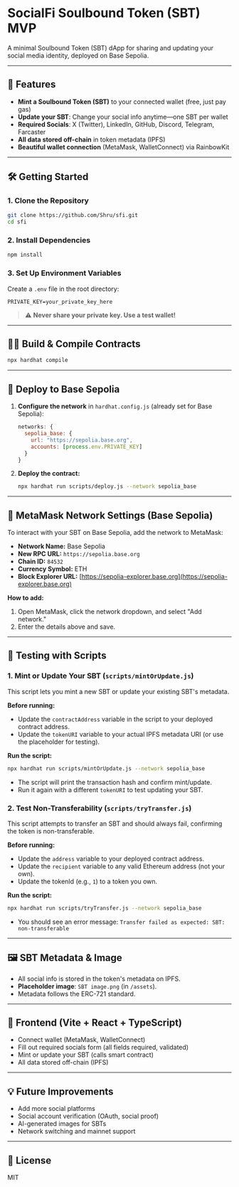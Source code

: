# SocialFi Soulbound Token (SBT) MVP

A minimal Soulbound Token (SBT) dApp for sharing and updating your social media identity, deployed on Base Sepolia.

---

## 🚀 Features

- **Mint a Soulbound Token (SBT)** to your connected wallet (free, just pay gas)
- **Update your SBT**: Change your social info anytime—one SBT per wallet
- **Required Socials**: X (Twitter), LinkedIn, GitHub, Discord, Telegram, Farcaster
- **All data stored off-chain** in token metadata (IPFS)
- **Beautiful wallet connection** (MetaMask, WalletConnect) via RainbowKit

---

## 🛠️ Getting Started

### 1. Clone the Repository

```bash
git clone https://github.com/Shru/sfi.git
cd sfi
```

### 2. Install Dependencies

```bash
npm install
```

### 3. Set Up Environment Variables

Create a `.env` file in the root directory:

```
PRIVATE_KEY=your_private_key_here
```
> ⚠️ **Never share your private key. Use a test wallet!**

---

## 🧑‍💻 Build & Compile Contracts

```bash
npx hardhat compile
```

---

## 🚀 Deploy to Base Sepolia

1. **Configure the network** in `hardhat.config.js` (already set for Base Sepolia):

    ```js
    networks: {
      sepolia_base: {
        url: "https://sepolia.base.org",
        accounts: [process.env.PRIVATE_KEY]
      }
    }
    ```

2. **Deploy the contract:**

    ```bash
    npx hardhat run scripts/deploy.js --network sepolia_base
    ```

---

## 🦊 MetaMask Network Settings (Base Sepolia)

To interact with your SBT on Base Sepolia, add the network to MetaMask:

- **Network Name:** Base Sepolia
- **New RPC URL:** `https://sepolia.base.org`
- **Chain ID:** `84532`
- **Currency Symbol:** ETH
- **Block Explorer URL:** [https://sepolia-explorer.base.org](https://sepolia-explorer.base.org)

**How to add:**
1. Open MetaMask, click the network dropdown, and select "Add network."
2. Enter the details above and save.

---

## 🧪 Testing with Scripts

### 1. Mint or Update Your SBT (`scripts/mintOrUpdate.js`)

This script lets you mint a new SBT or update your existing SBT's metadata.

**Before running:**
- Update the `contractAddress` variable in the script to your deployed contract address.
- Update the `tokenURI` variable to your actual IPFS metadata URI (or use the placeholder for testing).

**Run the script:**
```bash
npx hardhat run scripts/mintOrUpdate.js --network sepolia_base
```
- The script will print the transaction hash and confirm mint/update.
- Run it again with a different `tokenURI` to test updating your SBT.

### 2. Test Non-Transferability (`scripts/tryTransfer.js`)

This script attempts to transfer an SBT and should always fail, confirming the token is non-transferable.

**Before running:**
- Update the `address` variable to your deployed contract address.
- Update the `recipient` variable to any valid Ethereum address (not your own).
- Update the tokenId (e.g., `1`) to a token you own.

**Run the script:**
```bash
npx hardhat run scripts/tryTransfer.js --network sepolia_base
```
- You should see an error message: `Transfer failed as expected: SBT: non-transferable`

---

## 🖼️ SBT Metadata & Image

- All social info is stored in the token's metadata on IPFS.
- **Placeholder image**: `SBT image.png` (in `/assets`).
- Metadata follows the ERC-721 standard.

---

## 🦊 Frontend (Vite + React + TypeScript)

- Connect wallet (MetaMask, WalletConnect)
- Fill out required socials form (all fields required, validated)
- Mint or update your SBT (calls smart contract)
- All data stored off-chain (IPFS)

---


## 💡 Future Improvements

- Add more social platforms
- Social account verification (OAuth, social proof)
- AI-generated images for SBTs
- Network switching and mainnet support

---

## 📄 License

MIT